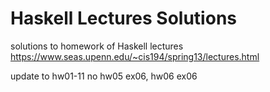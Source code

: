 # Haskell Lectures Solutions
solutions to homework of Haskell lectures https://www.seas.upenn.edu/~cis194/spring13/lectures.html

update to hw01-11 no hw05 ex06, hw06 ex06

